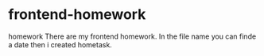 # frontend-homework
homework
There are my frontend homework. In the file name you can finde a date then i created hometask.

